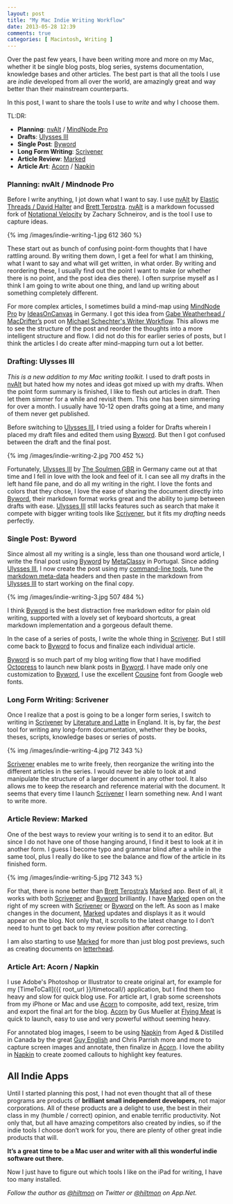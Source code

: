 ```yaml
---
layout: post
title: "My Mac Indie Writing Workflow"
date: 2013-05-28 12:39
comments: true
categories: [ Macintosh, Writing ]
---
```


Over the past few years, I have been writing more and more on my Mac, whether it be single blog posts, blog series, systems documentation, knowledge bases and other articles. The best part is that all the tools I use are *indie* developed from all over the world, are amazingly great and way better than their mainstream counterparts.

In this post, I want to share the tools I use to *write* and why I choose them.

TL:DR:

* **Planning**: [nvAlt][nvalt] / [MindNode Pro][mindnode]
* **Drafts**: [Ulysses III][ulysses]
* **Single Post**: [Byword][byword]
* **Long Form Writing**: [Scrivener][scrivener]
* **Article Review**: [Marked][marked]
* **Article Art**: [Acorn][acorn] / [Napkin][napkin]

### Planning: nvAlt / Mindnode Pro

Before I write anything, I jot down what I want to say. I use [nvAlt][nvalt] by [Elastic Threads / David Halter][9] and [Brett Terpstra][10]. [nvAlt][nvalt] is a markdown focussed fork of [Notational Velocity][12] by Zachary Schneirov, and is the tool I use to capture ideas.

{% img /images/indie-writing-1.jpg 612 360 %}

These start out as bunch of confusing point-form thoughts that I have rattling around. By writing them down, I get a feel for what I am thinking, what I want to say and what will get written, in what order. By writing and reordering these, I usually find out the point I want to make (or whether there is no point, and the post idea dies there). I often surprise myself as I think I am going to write about one thing, and land up writing about something completely different.

For more complex articles, I sometimes build a mind-map using [MindNode Pro][mindnode] by [IdeasOnCanvas][15] in Germany. I got this idea from [Gabe Weatherhead / MacDrifter’s][16] post on [Michael Schechter's Writer Workflow][17]. This allows me to see the structure of the post and reorder the thoughts into a more intelligent structure and flow. I did not do this for earlier series of posts, but I think the articles I do create after mind-mapping turn out a lot better.

### Drafting: Ulysses III

*This is a new addition to my Mac writing toolkit.* I used to draft posts in [nvAlt][nvalt] but hated how my notes and ideas got mixed up with my drafts. When the point form summary is finished, I like to flesh out articles in draft. Then let them simmer for a while and revisit them. This one has been simmering for over a month. I usually have 10-12 open drafts going at a time, and many of them never get published.

Before switching to [Ulysses III][ulysses], I tried using a folder for Drafts wherein I placed my draft files and edited them using [Byword][byword]. But then I got confused between the draft and the final post.

{% img /images/indie-writing-2.jpg 700 452 %}

Fortunately, [Ulysses III][ulysses] by [The Soulmen GBR][22] in Germany came out at that time and I fell in love with the look and feel of it. I can see all my drafts in the left hand file pane, and do all my writing in the right. I love the fonts and colors that they chose, I love the ease of sharing the document directly into [Byword][byword], their markdown format works great and the ability to jump between drafts with ease. [Ulysses III][ulysses] still lacks features such as search that make it compete with bigger writing tools like [Scrivener][scrivener], but it fits my *drafting* needs perfectly.

### Single Post: Byword

Since almost all my writing is a single, less than one thousand word article, I write the final post using [Byword][byword] by [MetaClassy][27] in Portugal. Since adding [Ulysses III][ulysses], I now create the post using my [command-line tools][29], tune the [markdown meta-data][30] headers and then paste in the markdown from [Ulysses III][ulysses] to start working on the final copy.

{% img /images/indie-writing-3.jpg 507 484 %}

I think [Byword][byword] is the best distraction free markdown editor for plain old writing, supported with a lovely set of keyboard shortcuts, a great markdown implementation and a gorgeous default theme.

In the case of a series of posts, I write the whole thing in [Scrivener][scrivener]. But I still come back to [Byword][byword] to focus and finalize each individual article.

[Byword][byword] is so much part of my blog writing flow that I have modified [Octopress][36] to launch new blank posts in [Byword][byword]. I have made only one customization to [Byword][byword], I use the excellent [Cousine][39] font from Google web fonts.

### Long Form Writing: Scrivener

Once I realize that a post is going to be a longer form series, I switch to writing in [Scrivener][scrivener] by [Literature and Latte][41] in England. It is, by far, the *best* tool for writing any long-form documentation, whether they be books, theses, scripts, knowledge bases or series of posts.

{% img /images/indie-writing-4.jpg 712 343 %}

[Scrivener][scrivener] enables me to write freely, then reorganize the writing into the different articles in the series. I would never be able to look at and manipulate the structure of a larger document in any other tool. It also allows me to keep the research and reference material with the document. It seems that every time I launch [Scrivener][scrivener] I learn something new. And I want to write more.

### Article Review: Marked

One of the best ways to review your writing is to send it to an editor. But since I do not have one of those hanging around, I find it best to look at it in another form. I guess I become typo and grammar blind after a while in the same tool, plus I really do like to see the balance and flow of the article in its finished form. 

{% img /images/indie-writing-5.jpg 712 343 %}

For that, there is none better than [Brett Terpstra’s][44] [Marked][marked] app. Best of all, it works with both [Scrivener][scrivener] and [Byword][byword] brilliantly. I have [Marked][marked] open on the right of my screen with [Scrivener][scrivener] or [Byword][byword] on the left. As soon as I make changes in the document, [Marked][marked] updates and displays it as it would appear on the blog. Not only that, it scrolls to the latest change to I don’t need to hunt to get back to my review position after correcting.

I am also starting to use [Marked][marked] for more than just blog post previews, such as creating documents on [letterhead][53].

### Article Art: Acorn / Napkin

I use Adobe's Photoshop or Illustrator to create original art, for example for my  [TimeToCall]({{ root_url }}/timetocall/) application, but I find them too heavy and slow for quick blog use. For article art, I grab some screenshots from my iPhone or Mac and use [Acorn][acorn] to composite, add text, resize, trim and export the final art for the blog. [Acorn][acorn] by Gus Mueller at [Flying Meat][56] is quick to launch, easy to use and very powerful without seeming heavy.

For annotated blog images, I seem to be using [Napkin][napkin] from Aged & Distilled in Canada by the great [Guy English][guy] and Chris Parrish more and more to capture screen images and annotate, then finalize in [Acorn][acorn]. I love the ability in [Napkin][napkin] to create zoomed callouts to highlight key features.

## All Indie Apps

Until I started planning this post, I had not even thought that all of these programs are products of **brilliant small independent developers**, not major corporations. All of these products are a delight to use, the best in their class in my <span class="light">(humble / correct)</span> opinion, and enable terrific productivity. Not only that, but all have amazing competitors also created by indies, so if the indie tools I choose don’t work for you, there are plenty of other great indie products that will.

**It’s a great time to be a Mac user and writer with all this wonderful indie software out there.**

Now I just have to figure out which tools I like on the iPad for writing, I have too many installed.

*Follow the author as [@hiltmon][57] on Twitter or [@hiltmon][58] on App.Net.*

[nvalt]:	http://brettterpstra.com/projects/nvalt/
[mindnode]:	https://itunes.apple.com/us/app/mindnode-pro/id402398561?mt=12&uo=4&at=10l894
[ulysses]:	https://itunes.apple.com/us/app/ulysses-iii/id623795237?mt=12&uo=4&at=10l894
[byword]:	https://itunes.apple.com/us/app/byword/id420212497?mt=12&uo=4&at=10l894
[scrivener]:	https://itunes.apple.com/us/app/scrivener/id418889511?mt=12&uo=4&at=10l894
[marked]:	https://itunes.apple.com/us/app/marked/id448925439?mt=12&uo=4&at=10l894
[acorn]:	https://itunes.apple.com/us/app/acorn-4-image-editor-for-humans/id634108295?mt=12&uo=4&at=10l894
[napkin]:	https://itunes.apple.com/us/app/napkin-concise-image-annotation/id581789185?mt=12&uo=4&at=10l894
[9]:	http://elasticthreads.tumblr.com
[10]:	http://brettterpstra.com
[12]:	http://notational.net
[15]:	http://mindnode.com/imprint.html#imprint
[16]:	http://www.macdrifter.com
[17]:	http://www.macdrifter.com/2012/04/michael-schechters-writer-workflow.html
[22]:	http://www.the-soulmen.com
[27]:	http://metaclassy.com
[29]:	http://hiltmon.com/blog/2012/07/18/octopress-post-and-publish/
[30]:	http://hiltmon.com/blog/2012/06/18/markdown-metadata/
[36]:	http://octopress.org
[39]:	http://www.google.com/webfonts/specimen/Cousine
[41]:	http://www.literatureandlatte.com/about.php
[44]:	http://brettterpstra.com
[53]:	http://hiltmon.com/blog/2013/05/23/letterhead-markdown-style/
[56]:	http://flyingmeat.com/about/
[57]:	http://twitter.com/hiltmon
[58]:	http://alpha.app.net/hiltmon
[guy]:	http://kickingbear.com/blog/


